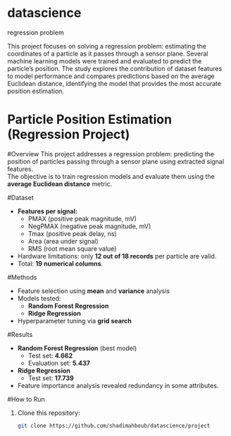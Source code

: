 # datascience
regression problem

This project focuses on solving a regression problem: estimating the coordinates of a particle as it passes through a sensor plane. Several machine learning models were trained and evaluated to predict the particle’s position. The study explores the contribution of dataset features to model performance and compares predictions based on the average Euclidean distance, identifying the model that provides the most accurate position estimation.

# Particle Position Estimation (Regression Project)

#Overview
This project addresses a regression problem: predicting the position of particles passing through a sensor plane using extracted signal features.  
The objective is to train regression models and evaluate them using the **average Euclidean distance** metric.

#Dataset
- **Features per signal:**
  - PMAX (positive peak magnitude, mV)  
  - NegPMAX (negative peak magnitude, mV)  
  - Tmax (positive peak delay, ns)  
  - Area (area under signal)  
  - RMS (root mean square value)  
- Hardware limitations: only **12 out of 18 records** per particle are valid.  
- Total: **19 numerical columns**.

#Methods
- Feature selection using **mean** and **variance** analysis  
- Models tested:
  - **Random Forest Regression**  
  - **Ridge Regression**  
- Hyperparameter tuning via **grid search**

#Results
- **Random Forest Regression** (best model)  
  - Test set: **4.662**
  - Evaluation set: **5.437**  
- **Ridge Regression**  
  - Test set: **17.739**  
- Feature importance analysis revealed redundancy in some attributes.

#How to Run
1. Clone this repository:
   ```bash
   git clone https://github.com/shadimahboub/datascience/project

 



